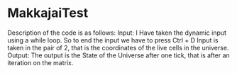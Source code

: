 # MakkajaiTest
Description of the code is as follows:
Input:
  I Have taken the dynamic input using a while loop. So to end the input we have to press Ctrl + D
  Input is taken in the pair of 2, that is the coordinates of the live cells in the universe.
Output:
  The output is the State of the Universe after one tick, that is after an iteration on the matrix.
